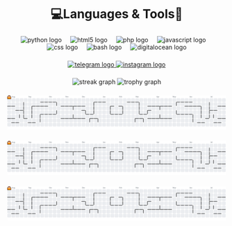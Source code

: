 <h1 align="center">💻Languages & Tools🧠</h1>

###

<div align="center">
  <img src="https://skillicons.dev/icons?i=py" height="60" alt="python logo"  />
  <img width="12" />
  <img src="https://cdn.jsdelivr.net/gh/devicons/devicon/icons/html5/html5-original.svg" height="60" alt="html5 logo"  />
  <img width="12" />
  <img src="https://cdn.jsdelivr.net/gh/devicons/devicon/icons/php/php-original.svg" height="60" alt="php logo"  />
  <img width="12" />
  <img src="https://cdn.jsdelivr.net/gh/devicons/devicon/icons/javascript/javascript-original.svg" height="60" alt="javascript logo"  />
  <img width="12" />
  <img src="https://cdn.jsdelivr.net/gh/devicons/devicon/icons/css3/css3-original.svg" height="60" alt="css logo"  />
  <img width="12" />
  <img src="https://cdn.jsdelivr.net/gh/devicons/devicon/icons/bash/bash-original.svg" height="60" alt="bash logo"  />
  <img width="12" />
  <img src="https://cdn.jsdelivr.net/gh/devicons/devicon/icons/digitalocean/digitalocean-original.svg" height="60" alt="digitalocean logo"  />
</div>

###

<div align="center">
  <a href="https://t.me/KARBAWZI1File" target="_blank">
    <img src="https://img.shields.io/static/v1?message=Telegram&logo=telegram&label=&color=2CA5E0&logoColor=white&labelColor=&style=for-the-badge" height="25" alt="telegram logo"  />
  </a>
  <a href="https://www.instagram.com/" target="_blank">
    <img src="https://img.shields.io/static/v1?message=Instagram&logo=instagram&label=&color=E4405F&logoColor=white&labelColor=&style=for-the-badge" height="25" alt="instagram logo"  />
  </a>
</div>

###

<div align="center">
  <img src="https://streak-stats.demolab.com?user=karbawzi-cfg&locale=en&mode=daily&theme=dracula&hide_border=false&border_radius=5&order=3" height="150" alt="streak graph"  />
  <img src="https://github-profile-trophy.vercel.app?username=karbawzi-cfg&theme=dracula&column=-1&row=1&margin-w=8&margin-h=8&no-bg=false&no-frame=false&order=4" height="150" alt="trophy graph"  />
</div>

###

<picture>
  <source media="(prefers-color-scheme: dark)" srcset="https://raw.githubusercontent.com/karbawzi-cfg/karbawzi-cfg/output/pacman-contribution-graph-dark.svg">
  <source media="(prefers-color-scheme: light)" srcset="https://raw.githubusercontent.com/karbawzi-cfg/karbawzi-cfg/output/pacman-contribution-graph.svg">
  <img alt="pacman contribution graph" src="https://raw.githubusercontent.com/karbawzi-cfg/karbawzi-cfg/output/pacman-contribution-graph.svg">
</picture>

###

<picture>
  <source media="(prefers-color-scheme: dark)" srcset="https://raw.githubusercontent.com/karbawzi-cfg/karbawzi-cfg/output/pacman-contribution-graph-dark.svg">
  <source media="(prefers-color-scheme: light)" srcset="https://raw.githubusercontent.com/karbawzi-cfg/karbawzi-cfg/output/pacman-contribution-graph.svg">
  <img alt="pacman contribution graph" src="https://raw.githubusercontent.com/karbawzi-cfg/karbawzi-cfg/output/pacman-contribution-graph.svg">
</picture>

###

<picture>
  <source media="(prefers-color-scheme: dark)" srcset="https://raw.githubusercontent.com/karbawzi-cfg/karbawzi-cfg/output/pacman-contribution-graph-dark.svg">
  <source media="(prefers-color-scheme: light)" srcset="https://raw.githubusercontent.com/karbawzi-cfg/karbawzi-cfg/output/pacman-contribution-graph.svg">
  <img alt="pacman contribution graph" src="https://raw.githubusercontent.com/karbawzi-cfg/karbawzi-cfg/output/pacman-contribution-graph.svg">
</picture>

###
